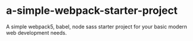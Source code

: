 # a-simple-webpack-starter-project
A simple webpack5, babel, node sass starter project for your basic modern web development needs.

